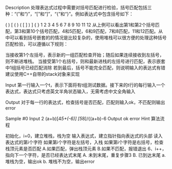 Description
处理表达式过程中需要对括号匹配进行检验，括号匹配包括三种：“(”和“)”，“[”和“]”，“{”和“}”。例如表达式中包含括号如下：

(   )   [   (   )   (   [   ]   )   ]   {   }
1   2   3   4   5   6   7   8   9   10  11  12
从上例可以看出第1和第2个括号匹配，第3和第10个括号匹配，4和5匹配，6和9匹配，7和8匹配，11和12匹配。从中可以看到括号嵌套的的情况是比较复杂的，使用堆栈可以很方便的处理这种括号匹配检验，可以遵循以下规则：

当接收第1个左括号，表示新的一组匹配检查开始；随后如果连续接收到左括号，则不断进堆栈。
当接受第1个右括号，则和最新进栈的左括号进行匹配，表示嵌套中1组括号已经匹配消除
若到最后，括号不能完全匹配，则说明输入的表达式有错
建议使用C++自带的stack对象来实现

Input
第一行输入一个t，表示下面将有t组测试数据。接下来的t行的每行输入一个表达式，表达式只考虑英文半角状态输入，无需考虑中文全角输入

Output
对于每一行的表达式，检查括号是否匹配，匹配则输入ok，不匹配则输出error

Sample
#0
Input
2
(a+b)[4*5+(-6)]
[5*8]/{(a+b)-6
Output
ok
error
Hint
算法流程

初始化，i=0，建立堆栈，栈为空
输入表达式，建立指针指向表达式的头部
读入表达式的第i个字符
如果第i个字符是左括号，入栈
如果第i个字符是右括号，检查栈顶元素是否匹配 A.如果匹配，弹出栈顶元素 B.如果不匹配，报错退出 6、i++，指向下一个字符，是否已经表达式末尾 A. 未到末尾，重复步骤3 B. 已到达末尾 a. 堆栈为空，输出ok b. 堆栈不为空，输出error
